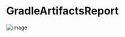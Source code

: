 # GradleArtifactsReport

![image](https://github.com/Pluu/GradleArtifactsReport/assets/1534926/8ada49c2-3690-408e-8684-4732d165aed4)
